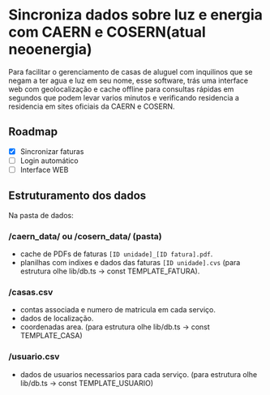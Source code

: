 # Sincroniza dados sobre luz e energia com CAERN e COSERN(atual neoenergia)
Para facilitar o gerenciamento de casas de aluguel com inquilinos que se negam a ter agua e luz em seu nome, esse software, trás uma interface web com geolocalização e cache offline para consultas rápidas em segundos que podem levar varios minutos e verificando residencia a residencia em sites oficiais da CAERN e COSERN.

## Roadmap
- [x] Sincronizar faturas
- [ ] Login automático
- [ ] Interface WEB

## Estruturamento dos dados
Na pasta de dados:

### /caern_data/ ou /cosern_data/ (pasta)
- cache de PDFs de faturas `[ID unidade]_[ID fatura].pdf`.
- planilhas com indixes e dados das faturas `[ID unidade].cvs` (para estrutura olhe lib/db.ts -> const TEMPLATE_FATURA).

### /casas.csv
- contas associada e numero de matricula em cada serviço.
- dados de localização.
- coordenadas area.
(para estrutura olhe lib/db.ts -> const TEMPLATE_CASA)

### /usuario.csv
- dados de usuarios necessarios para cada serviço.
(para estrutura olhe lib/db.ts -> const TEMPLATE_USUARIO)